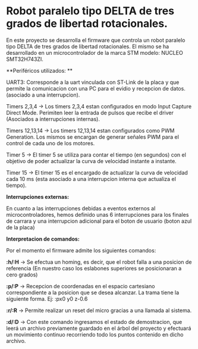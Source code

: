 # Robot paralelo tipo DELTA de tres grados de libertad rotacionales. 

En este proyecto se desarrolla el firmware que controla un robot paralelo tipo DELTA de tres grados de libertad rotacionales. El mismo se ha desarrollado en un microcontrolador de la marca STM modelo: NUCLEO SMT32H743ZI.



**Periféricos utilizados: **

UART3: Corresponde a la uart vinculada con ST-Link de la placa y que permite la comunicacion con una PC para el evidio y recepcion de datos. (asociado a una interrupcion).

Timers 2,3,4 &rarr; Los timers 2,3,4 estan configurados en modo Input Capture Direct Mode. Perimiten leer la entrada de pulsos que recibe el driver (Asociados a interrupciones internas).

Timers 12,13,14 &rarr; Los timers 12,13,14 estan configurados como PWM Generation. Los mismos se encargan de generar señales PWM para el control de cada uno de los motores.

Timer 5 &rarr; El timer 5 se utiliza para contar el tiempo (en segundos) con el objetivo de poder actualizar la curva de velocidad instante a instante.

Timer 15 &rarr; El timer 15 es el encargado de actualizar la curva de velocidad cada 10 ms (esta asociado a una interrupcion interna que actualiza el tiempo).


**Interrupciones externas:** 

En cuanto a las interrupciones debidas a eventos externos al microcontroladores, hemos definido unas 6 interrupciones para los finales de carrara y una interrupcion adicional para el boton de usuario (boton azul de la placa)



**Interpretacion de comandos:**

Por el momento el firmware admite los siguientes comandos:

**:h/:H** &rarr; Se efectua un homing, es decir, que el robot falla a una posicion de referencia (En nuestro caso los eslabones superiores se posicionaran a cero grados)

**:p/:P** &rarr; Recepcion de coordenadas en el espacio cartesiano correspondiente a la posicion que se desea alcanzar. La trama tiene la siguiente forma. Ej: :px0 y0 z-0.6

**:r/:R** &rarr; Permite realizar un reset del micro gracias a una llamada al sistema.

**:d/:D** &rarr; Con este comando ingresamos el estado de demostracion, que leerá un archivo previamente guardado en el árbol del proyecto y efectuará un movimiento continuo recorriendo todo los puntos contenido en dicho archivo.






